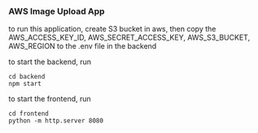 ### AWS Image Upload App

to run this application, create S3 bucket in aws, then copy the AWS_ACCESS_KEY_ID, AWS_SECRET_ACCESS_KEY,  AWS_S3_BUCKET, AWS_REGION to the .env file in the backend

to start the backend, run
```
cd backend
npm start
```

to start the frontend, run
```
cd frontend
python -m http.server 8080
```

